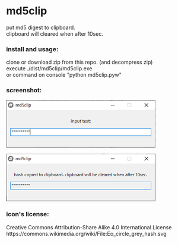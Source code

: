 # md5clip
<p>
  put md5 digest to clipboard.<br>
  clipboard will cleared when after 10sec.<br>
</p>

### install and usage:
<p>
  clone or download zip from this repo. (and decompress zip)<br>
  execute ./dist/md5clip/md5clip.exe<br>
  or command on console "python md5clip.pyw"<br>
</p>

### screenshot:
<p>
  
  ![screenshot1](screenshot/screenshot1.png "screenshot1")
  
  ![screenshot2](screenshot/screenshot2.png "screenshot2")
</p>

### icon's license:
<p>
  Creative Commons Attribution-Share Alike 4.0 International License<br>
  https://commons.wikimedia.org/wiki/File:Eo_circle_grey_hash.svg<br>
</p>
